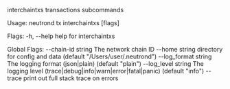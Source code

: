 interchaintxs transactions subcommands

Usage:
  neutrond tx interchaintxs [flags]

Flags:
  -h, --help   help for interchaintxs

Global Flags:
      --chain-id string     The network chain ID
      --home string         directory for config and data (default "/Users/user/.neutrond")
      --log_format string   The logging format (json|plain) (default "plain")
      --log_level string    The logging level (trace|debug|info|warn|error|fatal|panic) (default "info")
      --trace               print out full stack trace on errors
